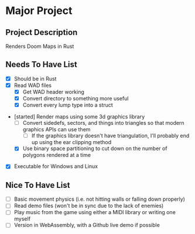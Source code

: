 # Major Project

## Project Description

Renders Doom Maps in Rust

## Needs To Have List

- [x] Should be in Rust
- [x] Read WAD files
  - [x] Get WAD header working
  - [x] Convert directory to something more useful
  - [x] Convert every lump type into a struct
- [started] Render maps using some 3d graphics library
  - [ ] Convert sidedefs, sectors, and things into triangles so that modern graphics APIs can use them
    - [ ] If the graphics library doesn't have triangulation, I'll probably end up using the ear clipping method
  - [x] Use binary space partitioning to cut down on the number of polygons rendered at a time
- [x] Executable for Windows and Linux

## Nice To Have List

- [ ] Basic movement physics (i.e. not hitting walls or falling down properly)
- [ ] Read demo files (won't be in sync due to the lack of enemies)
- [ ] Play music from the game using either a MIDI library or writing one myself
- [ ] Version in WebAssembly, with a Github live demo if possible
